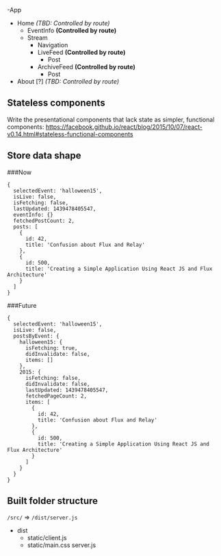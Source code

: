 -App
  - Home *(TBD: Controlled by route)*
    - EventInfo **(Controlled by route)**
    - Stream
      - Navigation
      - LiveFeed **(Controlled by route)**
        - Post
      - ArchiveFeed **(Controlled by route)**
        - Post
  - About [?] *(TBD: Controlled by route)*


## Stateless components
Write the presentational components that lack state as simpler, functional components:
https://facebook.github.io/react/blog/2015/10/07/react-v0.14.html#stateless-functional-components

## Store data shape

###Now

```
{
  selectedEvent: 'halloween15',
  isLive: false,
  isFetching: false,
  lastUpdated: 1439478405547,
  eventInfo: {}
  fetchedPostCount: 2,
  posts: [      
    {
      id: 42,
      title: 'Confusion about Flux and Relay'
    },
    {
      id: 500,
      title: 'Creating a Simple Application Using React JS and Flux Architecture'
    }
  ]
}
```

###Future

```
{
  selectedEvent: 'halloween15',
  isLive: false,
  postsByEvent: {
    halloween15: {
      isFetching: true,
      didInvalidate: false,
      items: []
    },
    2015: {
      isFetching: false,
      didInvalidate: false,
      lastUpdated: 1439478405547,
      fetchedPageCount: 2,
      items: [
        {
          id: 42,
          title: 'Confusion about Flux and Relay'
        },
        {
          id: 500,
          title: 'Creating a Simple Application Using React JS and Flux Architecture'
        }
      ]
    }
  }
}
```

## Built folder structure

`/src/` => `/dist/server.js`

- dist
  - static/client.js
  - static/main.css
  server.js
